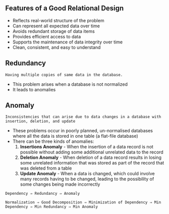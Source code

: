 ## Features of a Good Relational Design
- Reflects real-world structure of the problem 
- Can represent all expected data over time 
- Avoids redundant storage of data items 
- Provides efficient access to data 
- Supports the maintenance of data integrity over time 
- Clean, consistent, and easy to understand


## Redundancy
    Having multiple copies of same data in the database.

- This problem arises when a database is not normalized
- It leads to anomalies


## Anomaly
    Inconsistencies that can arise due to data changes in a database with insertion, deletion, and update
    
- These problems occur in poorly planned, un-normalised databases where all the data is stored in one table (a flat-file database)
- There can be three kinds of anomalies:
  1. **Insertions Anomaly** - When the insertion of a data record is not possible without adding some additional unrelated data to the record
  2. **Deletion Anomaly** - When deletion of a data record results in losing some unrelated information that was stored as part of the record that was deleted from a table
  3. **Update Anomaly** - When a data is changed, which could involve many records having to be changed, leading to the possibility of some changes being made incorrectly


`Dependency ⇒ Redundancy ⇒ Anomaly`

`Normalization ⇒ Good Decomposition ⇒ Minimization of Dependency ⇒ Min Dependency ⇒ Min Redundancy ⇒ Min Anomaly`